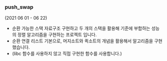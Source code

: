 ### push_swap 
(2021 06 01 - 06 22)
- 순환 가능한 스택 자료구조 구현하고 두 개의 스택을 활용해 기준에 부합하는 성능의 정렬 알고리즘을 구현하는 프로젝트 입니다.
- 순환 연결 리스트 기본으로, 머지소트와 퀵소트의 개념을 활용해서 알고리즘을 구현했습니다.
- (libc 함수를 사용하지 않고 직접 구현한 함수를 사용합니다.)
